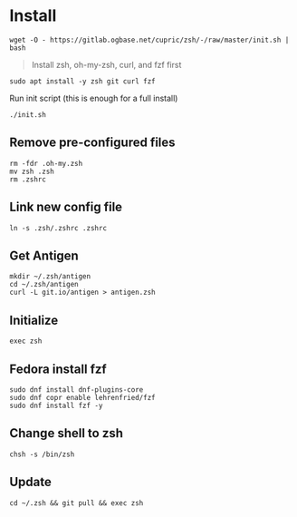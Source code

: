 # Install

````code
wget -O - https://gitlab.ogbase.net/cupric/zsh/-/raw/master/init.sh | bash
````

> Install zsh, oh-my-zsh, curl, and fzf first
````code
sudo apt install -y zsh git curl fzf
``````
Run init script (this is enough for a full install)
````code
./init.sh
````

## Remove pre-configured files
````code
rm -fdr .oh-my.zsh
mv zsh .zsh
rm .zshrc
````

## Link new config file
````code
ln -s .zsh/.zshrc .zshrc
````

## Get Antigen
````code
mkdir ~/.zsh/antigen
cd ~/.zsh/antigen
curl -L git.io/antigen > antigen.zsh
````


## Initialize
````code
exec zsh
````

## Fedora install fzf
````code
sudo dnf install dnf-plugins-core
sudo dnf copr enable lehrenfried/fzf
sudo dnf install fzf -y
````
## Change shell to zsh
````code
chsh -s /bin/zsh
````

## Update

````code
cd ~/.zsh && git pull && exec zsh
````
